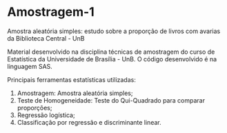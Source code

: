 # Amostragem-1
Amostra aleatória simples: estudo sobre a proporção de livros com avarias da Biblioteca Central - UnB

Material desenvolvido na disciplina técnicas de amostragem do curso de Estatística da Universidade de Brasília - UnB. O código desenvolvido é na linguagem SAS.

Principais ferramentas estatísticas utilizadas:

1. Amostragem: Amostra aleatória simples;
2. Teste de Homogeneidade: Teste do Qui-Quadrado para comparar proporções;
3. Regressão logística;
4. Classificação por regressão e discriminante linear.




